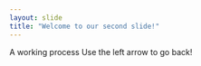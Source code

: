 ```yaml
---
layout: slide
title: "Welcome to our second slide!"
---
```

A working process
Use the left arrow to go back!
